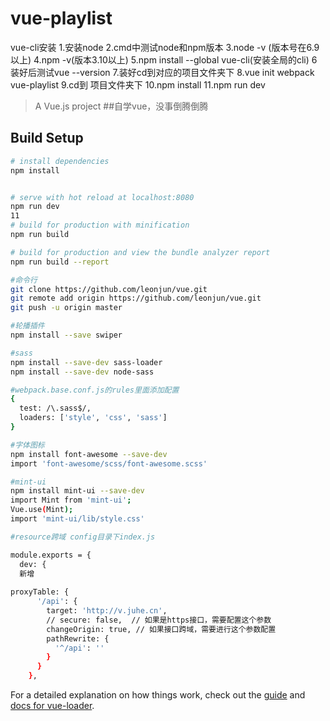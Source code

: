 # vue-playlist

vue-cli安装
1.安装node
2.cmd中测试node和npm版本
3.node -v  (版本号在6.9以上)
4.npm -v(版本3.10以上)
5.npm install --global vue-cli(安装全局的cli)
6装好后测试vue --version
7.装好cd到对应的项目文件夹下
8.vue init webpack vue-playlist
9.cd到 项目文件夹下
10.npm install
11.npm run dev

> A Vue.js project
##自学vue，没事倒腾倒腾

## Build Setup




``` bash
# install dependencies
npm install


# serve with hot reload at localhost:8080
npm run dev
11
# build for production with minification
npm run build

# build for production and view the bundle analyzer report
npm run build --report

#命令行
git clone https://github.com/leonjun/vue.git
git remote add origin https://github.com/leonjun/vue.git
git push -u origin master

#轮播插件
npm install --save swiper

#sass
npm install --save-dev sass-loader
npm install --save-dev node-sass

#webpack.base.conf.js的rules里面添加配置
{
  test: /\.sass$/,
  loaders: ['style', 'css', 'sass']
}

#字体图标
npm install font-awesome --save-dev
import 'font-awesome/scss/font-awesome.scss'

#mint-ui
npm install mint-ui --save-dev
import Mint from 'mint-ui';
Vue.use(Mint);
import 'mint-ui/lib/style.css'

#resource跨域 config目录下index.js

module.exports = {
  dev: {
  新增
  
proxyTable: {
      '/api': {
        target: 'http://v.juhe.cn', 
        // secure: false,  // 如果是https接口，需要配置这个参数
        changeOrigin: true, // 如果接口跨域，需要进行这个参数配置
        pathRewrite: {
          '^/api': ''
        }
      }
    },


```



For a detailed explanation on how things work, check out the [guide](http://vuejs-templates.github.io/webpack/) and [docs for vue-loader](http://vuejs.github.io/vue-loader).
